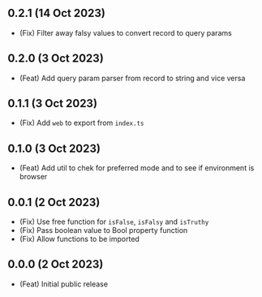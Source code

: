 ## 0.2.1 (14 Oct 2023)

-   (Fix) Filter away falsy values to convert record to query params

## 0.2.0 (3 Oct 2023)

-   (Feat) Add query param parser from record to string and vice versa

## 0.1.1 (3 Oct 2023)

-   (Fix) Add `web` to export from `index.ts`

## 0.1.0 (3 Oct 2023)

-   (Feat) Add util to chek for preferred mode and to see if environment is browser

## 0.0.1 (2 Oct 2023)

-   (Fix) Use free function for `isFalse`, `isFalsy` and `isTruthy`
-   (Fix) Pass boolean value to Bool property function
-   (Fix) Allow functions to be imported

## 0.0.0 (2 Oct 2023)

-   (Feat) Initial public release
